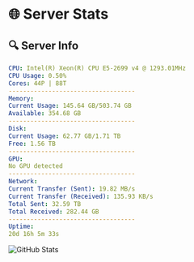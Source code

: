 # 🌐 Server Stats
## 🔍 Server Info
```yaml
CPU: Intel(R) Xeon(R) CPU E5-2699 v4 @ 1293.01MHz
CPU Usage: 0.50%
Cores: 44P | 88T
-----------------------------------
Memory:
Current Usage: 145.64 GB/503.74 GB
Available: 354.68 GB
-----------------------------------
Disk:
Current Usage: 62.77 GB/1.71 TB
Free: 1.56 TB
-----------------------------------
GPU:
No GPU detected
-----------------------------------
Network:
Current Transfer (Sent): 19.82 MB/s
Current Transfer (Received): 135.93 KB/s
Total Sent: 32.59 TB
Total Received: 282.44 GB
-----------------------------------
Uptime:
20d 16h 5m 33s
```
![GitHub Stats](https://img.shields.io/badge/Updated-2025-03-28_13:28:22-blue)
